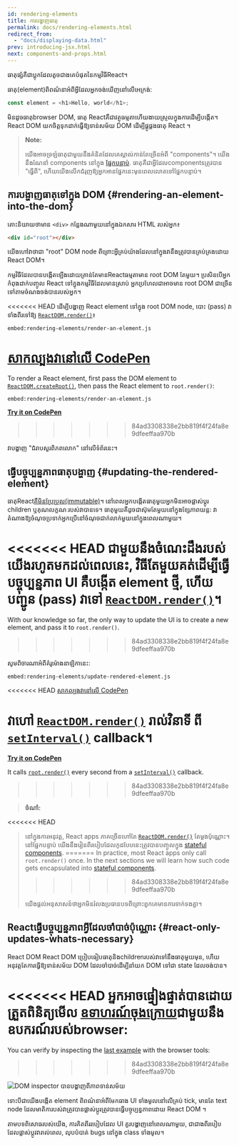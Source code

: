 ```yaml
---
id: rendering-elements
title: ការបង្ហាញធាតុ
permalink: docs/rendering-elements.html
redirect_from:
  - "docs/displaying-data.html"
prev: introducing-jsx.html
next: components-and-props.html
---
```


ធាតុផ្សំគឺជាប្លុកដែលតូចជាងគេបំផុតនៃកម្មវិធីReact។

ធាតុ(element)ពិពណ៌នាអំពីអ្វីដែលអ្នកចង់ឃើញនៅលើអេក្រង់:

```js
const element = <h1>Hello, world</h1>;
```

មិនដូចធាតុbrowser DOM, ធាតុ Reactគឺជាវត្ថុធម្មតាហើយងាយស្រួលក្នុងការដើម្បីបង្កើត។ React DOM យកចិត្តទុកដាក់ធ្វើឱ្យទាន់សម័យ DOM ដើម្បីផ្គូផ្គងធាតុ React ។

>**Note:**
>
>យើងអាចច្រឡំធាតុជាមួយនឹងគំនិតដែលគេស្គាល់កាន់តែច្រើនអំពី "components"។ យើងនឹងណែនាំ components នៅក្នុង [ផ្នែកបន្ទាប់](/docs/components-and-props.html). ធាតុគឺជាអ្វីដែលcomponentsត្រូវបាន "ធ្វើពី", ហើយយើងលើកជំរុញឱ្យអ្នកអានផ្នែកនេះមុនពេលលោតទៅផ្នែកបន្ទាប់។

## ការបង្ហាញធាតុទៅក្នុង DOM {#rendering-an-element-into-the-dom}

តោះនិយាយថាមាន `<div>` កន្លែងណាមួយនៅក្នុងឯកសារ HTML របស់អ្នក៖

```html
<div id="root"></div>
```

យើងហៅវាថាជា "root" DOM node ពីព្រោះអ្វីគ្រប់យ៉ាងដែលនៅក្នុងវានឹងត្រូវបានគ្រប់គ្រងដោយ React DOM។

កម្មវិធីដែលបានបង្កើតឡើងដោយគ្រាន់តែមានReactធម្មតាមាន root DOM តែមួយ។ ប្រសិនបើអ្នកកំពុងដាក់បញ្ចូល React ទៅក្នុងកម្មវិធីដែលមានស្រាប់ អ្នកប្រហែលជាអាចមាន root DOM ជាច្រើនទៅតាមចំណងចង់បានរបស់អ្នក។

<<<<<<< HEAD
ដើម្បីបង្ហាញ React element ទៅក្នុង root DOM node, បេាះ (pass) វាទាំងពីរទៅឱ្យ [`ReactDOM.render()`](/docs/react-dom.html#render)៖

`embed:rendering-elements/render-an-element.js`

[សាកល្បងវានៅលើ CodePen](codepen://rendering-elements/render-an-element)
=======
To render a React element, first pass the DOM element to [`ReactDOM.createRoot()`](/docs/react-dom-client.html#createroot), then pass the React element to `root.render()`:

`embed:rendering-elements/render-an-element.js`

**[Try it on CodePen](https://codepen.io/gaearon/pen/ZpvBNJ?editors=1010)**
>>>>>>> 84ad3308338e2bb819f4f24fa8e9dfeeffaa970b

វាបង្ហាញ "ជំរាបសួរពិភពលោក" នៅលើទំព័រនេះ។

## ធ្វើបច្ចុប្បន្នភាពធាតុបង្ហាញ {#updating-the-rendered-element}

ធាតុReact[គឺមិនប្រែប្រួល(immutable)](https://en.wikipedia.org/wiki/Immutable_object)។ នៅពេលអ្នកបង្កើតធាតុមួយអ្នកមិនអាចផ្លាស់ប្តូរ children ឬគុណលក្ខណៈរបស់វាបានទេ។ ធាតុមួយគឺដូចជាស៊ុមតែមួយនៅក្នុងខ្សែភាពយន្ត: វាតំណាងឱ្យចំណុចប្រទាក់អ្នកប្រើនៅចំណុចជាក់លាក់មួយនៅក្នុងពេលណាមួយ។

<<<<<<< HEAD
ជាមួយនឹងចំណេះដឹងរបស់យើងរហូតមកដល់ពេលនេះ, វិធីតែមួយគត់ដើម្បីធ្វើបច្ចុប្បន្នភាព UI គឺបង្កើត element ថ្មី, ហើយបញ្ជូន (pass) វាទៅ [`ReactDOM.render()`](/docs/react-dom.html#render)។
=======
With our knowledge so far, the only way to update the UI is to create a new element, and pass it to `root.render()`.
>>>>>>> 84ad3308338e2bb819f4f24fa8e9dfeeffaa970b

សូមពិចារណាអំពីគំរូម៉ោងនាឡិកានេះ:

`embed:rendering-elements/update-rendered-element.js`

<<<<<<< HEAD
[សាកល្បងវានៅលើ CodePen](codepen://rendering-elements/update-rendered-element)

វាហៅ [`ReactDOM.render()`](/docs/react-dom.html#render) រាល់វិនាទី ពី [`setInterval()`](https://developer.mozilla.org/en-US/docs/Web/API/WindowTimers/setInterval) callback។
=======
**[Try it on CodePen](https://codepen.io/gaearon/pen/gwoJZk?editors=1010)**

It calls [`root.render()`](/docs/react-dom.html#render) every second from a [`setInterval()`](https://developer.mozilla.org/en-US/docs/Web/API/WindowTimers/setInterval) callback.
>>>>>>> 84ad3308338e2bb819f4f24fa8e9dfeeffaa970b

>**ចំណាំ:**
>
<<<<<<< HEAD
>នៅក្នុងការអនុវត្ត, React apps ភាគច្រើនហៅតែ [`ReactDOM.render()`](/docs/react-dom.html#render) តែម្ដងប៉ុណ្ណោះ។ នៅផ្នែកបន្ទាប់ យើងនឹងរៀនពីរបៀបដែលកូដបែបនេះត្រូវបានបញ្ចូលក្នុង [stateful components](/docs/state-and-lifecycle.html).
=======
>In practice, most React apps only call `root.render()` once. In the next sections we will learn how such code gets encapsulated into [stateful components](/docs/state-and-lifecycle.html).
>>>>>>> 84ad3308338e2bb819f4f24fa8e9dfeeffaa970b
>
>យើងផ្ដល់អនុសាសន៍ថាអ្នកមិនរំលងប្រធានបទពីព្រោះពួកគេមានការទាក់ទងគ្នា។

## Reactធ្វើបច្ចុប្បន្នភាពអ្វីដែលចាំបាច់ប៉ុណ្ណោះ {#react-only-updates-whats-necessary}

React DOM React DOM ប្រៀបធៀបធាតុនិងchildrenរបស់វាទៅនឹងធាតុមួយមុន, ហើយអនុវត្តតែការធ្វើឱ្យទាន់សម័យ DOM ដែលចាំបាច់ដើម្បីនាំយក DOM ទៅជា state ដែលចង់បាន។

<<<<<<< HEAD
អ្នកអាចផ្ទៀងផ្ទាត់បានដោយត្រួតពិនិត្យមើល [ឧទាហរណ៍ចុងក្រោយ](codepen://rendering-elements/update-rendered-element)ជាមួយនឹងឧបករណ៍របស់browser:
=======
You can verify by inspecting the [last example](https://codepen.io/gaearon/pen/gwoJZk?editors=1010) with the browser tools:
>>>>>>> 84ad3308338e2bb819f4f24fa8e9dfeeffaa970b

![DOM inspector បានបង្ហាញពីភាពទាន់សម័យ](../images/docs/granular-dom-updates.gif)

ទោះបីជាយើងបង្កើត element ពិពណ៌នាអំពីមែកធាង UI ទាំងមូលនៅលើគ្រប់ tick, មានតែ text node ដែលមាតិការបស់វាត្រូវបានផ្លាស់ប្តូរត្រូវបានធ្វើបច្ចុប្បន្នភាពដោយ React DOM ។

តាមបទពិសោធរបស់យើង, ការគិតពីររបៀបដែល UI គួរបង្ហាញនៅពេលណាមួយ, ជាជាងពីរបៀបដែលផ្លាស់ប្តូវវារាល់ពេល, លុបបំបាត់ bugs នៅក្នុង class ទាំងមូល។
